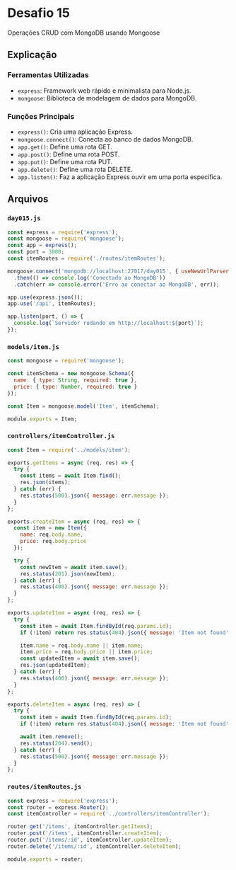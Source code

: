 # Desafio 15

Operações CRUD com MongoDB usando Mongoose

## Explicação

### Ferramentas Utilizadas

- `express`: Framework web rápido e minimalista para Node.js.
- `mongoose`: Biblioteca de modelagem de dados para MongoDB.

### Funções Principais

- `express()`: Cria uma aplicação Express.
- `mongoose.connect()`: Conecta ao banco de dados MongoDB.
- `app.get()`: Define uma rota GET.
- `app.post()`: Define uma rota POST.
- `app.put()`: Define uma rota PUT.
- `app.delete()`: Define uma rota DELETE.
- `app.listen()`: Faz a aplicação Express ouvir em uma porta específica.

## Arquivos 

### `day015.js`

```js
const express = require('express');
const mongoose = require('mongoose');
const app = express();
const port = 3000;
const itemRoutes = require('./routes/itemRoutes');

mongoose.connect('mongodb://localhost:27017/day015', { useNewUrlParser: true, useUnifiedTopology: true })
  .then(() => console.log('Conectado ao MongoDB'))
  .catch(err => console.error('Erro ao conectar ao MongoDB', err));

app.use(express.json());
app.use('/api', itemRoutes);

app.listen(port, () => {
  console.log(`Servidor rodando em http://localhost:${port}`);
});
```

### `models/item.js`

```js
const mongoose = require('mongoose');

const itemSchema = new mongoose.Schema({
  name: { type: String, required: true },
  price: { type: Number, required: true }
});

const Item = mongoose.model('Item', itemSchema);

module.exports = Item;
```

### `controllers/itemController.js`

```js
const Item = require('../models/item');

exports.getItems = async (req, res) => {
  try {
    const items = await Item.find();
    res.json(items);
  } catch (err) {
    res.status(500).json({ message: err.message });
  }
};

exports.createItem = async (req, res) => {
  const item = new Item({
    name: req.body.name,
    price: req.body.price
  });

  try {
    const newItem = await item.save();
    res.status(201).json(newItem);
  } catch (err) {
    res.status(400).json({ message: err.message });
  }
};

exports.updateItem = async (req, res) => {
  try {
    const item = await Item.findById(req.params.id);
    if (!item) return res.status(404).json({ message: 'Item not found' });

    item.name = req.body.name || item.name;
    item.price = req.body.price || item.price;
    const updatedItem = await item.save();
    res.json(updatedItem);
  } catch (err) {
    res.status(400).json({ message: err.message });
  }
};

exports.deleteItem = async (req, res) => {
  try {
    const item = await Item.findById(req.params.id);
    if (!item) return res.status(404).json({ message: 'Item not found' });

    await item.remove();
    res.status(204).send();
  } catch (err) {
    res.status(500).json({ message: err.message });
  }
};
```

### `routes/itemRoutes.js`

```js
const express = require('express');
const router = express.Router();
const itemController = require('../controllers/itemController');

router.get('/items', itemController.getItems);
router.post('/items', itemController.createItem);
router.put('/items/:id', itemController.updateItem);
router.delete('/items/:id', itemController.deleteItem);

module.exports = router;
```